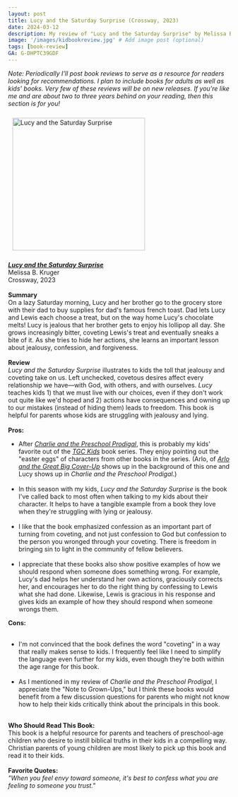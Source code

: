 ```yaml
---
layout: post
title: Lucy and the Saturday Surprise (Crossway, 2023)
date: 2024-03-12
description: My review of "Lucy and the Saturday Surprise" by Melissa B. Kruger.
image: '/images/kidbookreview.jpg' # Add image post (optional)
tags: [book-review]
GA: G-DHPTC39GDF
---
```


*Note: Periodically I'll post book reviews to serve as a resource for readers looking for recommendations. I plan to include books for adults as well as kids' books. Very few of these reviews will be on new releases. If you're like me and are about two to three years behind on your reading, then this section is for you!* 

<p align="center">

<a href="https://amzn.to/48TsrGq" target="blank"><img src="meredithcook.github.io/images/lucycover.jpg" alt="Lucy and the Saturday Surprise" style="width:300px;height:300px;padding:10px" align="center"></a></p>
<p>
<b><a href= "https://amzn.to/48TsrGq" target= "blank"><i>Lucy and the Saturday Surprise</i></a></b>
<br> 
Melissa B. Kruger
<br>
Crossway, 2023
<br>
<br>
<b>Summary</b>
<br>
    On a lazy Saturday morning, Lucy and her brother go to the grocery store with their dad to buy supplies for dad's famous french toast. Dad lets Lucy and Lewis each choose a treat, but on the way home Lucy's chocolate melts! Lucy is jealous that her brother gets to enjoy his lollipop all day. She grows increasingly bitter, coveting Lewis's treat and eventually sneaks a bite of it. As she tries to hide her actions, she learns an important lesson about jealousy, confession, and forgiveness.
<br>
<br>
<b>Review</b>
<br>
<i>Lucy and the Saturday Surprise</i> illustrates to kids the toll that jealousy and coveting take on us. Left unchecked, covetous desires affect every relationship we have—with God, with others, and with ourselves. <i>Lucy</i> teaches kids 1) that we must live with our choices, even if they don't work out quite like we'd hoped and 2) actions have consequences and owning up to our mistakes (instead of hiding them) leads to freedom. This book is helpful for parents whose kids are struggling with jealousy and lying.
<br>
<br>
<b>Pros:</b>
<ul>
<li>After <a href= "https://www.meredithcook.net/review-charlie-and-the-preschool-prodigal"><i>Charlie and the Preschool Prodigal</i></a>, this is probably my kids' favorite out of the <a href= "https://amzn.to/3wNxKd3" target= "blank"><i>TGC Kids</i></a> book series. They enjoy pointing out the "easter eggs" of characters from other books in the series. (Arlo, of <a href= "https://amzn.to/3PhGxKG" target= "blank"><i>Arlo and the Great Big Cover-Up</i></a> shows up in the background of this one and Lucy shows up in <i>Charlie and the Preschool Prodigal</i>.)</li> 
<br>
<li>In this season with my kids, <i>Lucy and the Saturday Surprise</i> is the book I've called back to most often when talking to my kids about their character. It helps to have a tangible example from a book they love when they're struggling with lying or jealousy.</li> 
<br>
<li>I like that the book emphasized confession as an important part of turning from coveting, and not just confession to God but confession to the person you wronged through your coveting. There is freedom in bringing sin to light in the community of fellow believers. </li> 
<br>
<li>I appreciate that these books also show positive examples of how we should respond when someone does something wrong. For example, Lucy's dad helps her understand her own actions, graciously corrects her, and encourages her to do the right thing by confessing to Lewis what she had done. Likewise, Lewis is gracious in his response and gives kids an example of how they should respond when someone wrongs them.</li> 
</ul>
<b>Cons:</b>
<br>
<br>
<ul>
<li>I'm not convinced that the book defines the word "coveting" in a way that really makes sense to kids. I frequently feel like I need to simplify the language even further for my kids, even though they're both within the age range for this book.</li>
<br>
<li>As I mentioned in my review of <i>Charlie and the Preschool Prodigal</i>, I appreciate the "Note to Grown-Ups," but I think these books would benefit from a few discussion questions for parents who might not know how to help their kids critically think about the principals in this book.</li>
</ul> 
<br>
<b>Who Should Read This Book:</b>
<br>
	This book is a helpful resource for parents and teachers of preschool-age children who desire to instill biblical truths in their kids in a compelling way. Christian parents of young children are most likely to pick up this book and read it to their kids.
<br>
<br>
<b>Favorite Quotes:</b>
<br>
<i>"When you feel envy toward someone, it's best to confess what you are feeling to someone you trust."</i>
<br>
